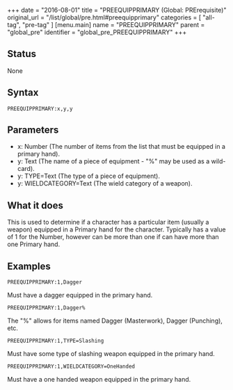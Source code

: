 +++
date = "2016-08-01"
title = "PREEQUIPPRIMARY (Global: PRErequisite)"
original_url = "/list/global/pre.html#preequipprimary"
categories = [ "all-tag", "pre-tag" ]
[menu.main]
    name = "PREEQUIPPRIMARY"
    parent = "global_pre"
    identifier = "global_pre_PREEQUIPPRIMARY"
+++

## Status

None

## Syntax

`PREEQUIPPRIMARY:x,y,y`

## Parameters

-   x: Number (The number of items from the list that
    must be equipped in a primary hand).
-   y: Text (The name of a piece of equipment - "%" may
    be used as a wild-card).
-   y: TYPE=Text (The type of a piece of equipment).
-   y: WIELDCATEGORY=Text (The wield category of
    a weapon).



What it does
------------

This is used to determine if a character has a particular item (usually
a weapon) equipped in a Primary hand for the character. Typically has a
value of 1 for the Number, however can be more than one if can have more
than one Primary hand.

Examples
--------

`PREEQUIPPRIMARY:1,Dagger`

Must have a dagger equipped in the primary hand.

`PREEQUIPPRIMARY:1,Dagger%`

The "%" allows for items named Dagger (Masterwork), Dagger (Punching),
etc.

`PREEQUIPPRIMARY:1,TYPE=Slashing`

Must have some type of slashing weapon equipped in the primary hand.

`PREEQUIPPRIMARY:1,WIELDCATEGORY=OneHanded`

Must have a one handed weapon equipped in the primary hand.

